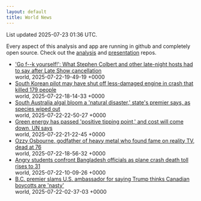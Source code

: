 ```yaml
---
layout: default
title: World News
---
```


<div markdown="0">
<div class="byline small text-muted">List updated <span class="datetime">2025-07-23 01:36 UTC</span>.</div>

<p>Every aspect of this analysis and app are running in github and completely open source. Check out the <a href="https://github.com/Castro-Media/Analysis">analysis</a> and <a href="https://github.com/Castro-Media/TopStoryReview.com">presentation</a> repos.</p>
<ul>
<li><a href='https://www.cbc.ca/news/entertainment/colbert-late-show-reaction-1.7590838?cmp=rss'>'Go f--k yourself!': What Stephen Colbert and other late-night hosts had to say after Late Show cancellation</a><div class='byline small text-muted'>world, <span class="datetime">2025-07-22-19-49-19 +0000</span></div></li>
<li><a href='https://www.cbc.ca/news/world/south-korea-angry-families-plane-crash-1.7590742?cmp=rss'>South Korean pilot may have shut off less-damaged engine in crash that killed 179 people</a><div class='byline small text-muted'>world, <span class="datetime">2025-07-22-18-14-33 +0000</span></div></li>
<li><a href='https://www.cbc.ca/news/climate/south-australia-algal-bloom-disaster-1.7590816?cmp=rss'>South Australia algal bloom a 'natural disaster,' state's premier says, as species wiped out</a><div class='byline small text-muted'>world, <span class="datetime">2025-07-22-22-50-27 +0000</span></div></li>
<li><a href='https://www.cbc.ca/news/climate/green-energy-renewables-united-nations-report-1.7591214?cmp=rss'>Green energy has passed 'positive tipping point,' and cost will come down, UN says</a><div class='byline small text-muted'>world, <span class="datetime">2025-07-22-21-22-45 +0000</span></div></li>
<li><a href='https://www.cbc.ca/news/entertainment/ozzy-osbourne-dead-obituary-1.7591156?cmp=rss'>Ozzy Osbourne, godfather of heavy metal who found fame on reality TV, dead at 76</a><div class='byline small text-muted'>world, <span class="datetime">2025-07-22-18-56-32 +0000</span></div></li>
<li><a href='https://www.cbc.ca/news/world/bangladesh-air-force-crash-1.7590719?cmp=rss'>Angry students confront Bangladesh officials as plane crash death toll rises to 31</a><div class='byline small text-muted'>world, <span class="datetime">2025-07-22-10-09-26 +0000</span></div></li>
<li><a href='https://www.cbc.ca/news/politics/hoekstra-canadians-mean-nasty-1.7590636?cmp=rss'>B.C. premier slams U.S. ambassador for saying Trump thinks Canadian boycotts are 'nasty'</a><div class='byline small text-muted'>world, <span class="datetime">2025-07-22-02-37-03 +0000</span></div></li>
</ul>
</div>
